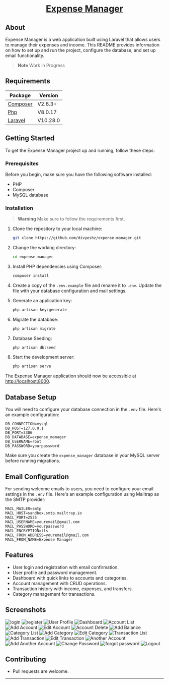 <a href="https://github.com/divyeshz/expense-manager"> <h1 align="center">Expense Manager</h1></a>

## About

Expense Manager is a web application built using Laravel that allows users to manage their expenses and income. This README provides information on how to set up and run the project, configure the database, and set up email functionality.

> **Note**
> Work in Progress

## Requirements

Package | Version
--- | ---
[Composer](https://getcomposer.org/)  | V2.6.3+
[Php](https://www.php.net/)  | V8.0.17
[Laravel](https://laravel.com/)  | V10.28.0

## Getting Started

To get the Expense Manager project up and running, follow these steps:

### Prerequisites

Before you begin, make sure you have the following software installed:

- PHP
- Composer
- MySQL database

### Installation

> **Warning**
> Make sure to follow the requirements first.

1. Clone the repository to your local machine:

   ```bash
   git clone https://github.com/divyeshz/expense-manager.git
   ```

2. Change the working directory:

   ```bash
   cd expense-manager
   ```

3. Install PHP dependencies using Composer:

   ```bash
   composer install
   ```

4. Create a copy of the `.env.example` file and rename it to `.env`. Update the file with your database configuration and mail settings.

5. Generate an application key:

   ```bash
   php artisan key:generate
   ```

6. Migrate the database:

   ```bash
   php artisan migrate
   ```

7. Database Seeding:

   ```bash
   php artisan db:seed
   ```

8. Start the development server:

   ```bash
   php artisan serve
   ```

The Expense Manager application should now be accessible at [http://localhost:8000](http://localhost:8000).

## Database Setup

You will need to configure your database connection in the `.env` file. Here's an example configuration:

```dotenv
DB_CONNECTION=mysql
DB_HOST=127.0.0.1
DB_PORT=3306
DB_DATABASE=expense_manager
DB_USERNAME=root
DB_PASSWORD=yourpassword
```

Make sure you create the `expense_manager` database in your MySQL server before running migrations.

## Email Configuration

For sending welcome emails to users, you need to configure your email settings in the `.env` file. Here's an example configuration using Mailtrap as the SMTP provider:

```dotenv
MAIL_MAILER=smtp
MAIL_HOST=sandbox.smtp.mailtrap.io
MAIL_PORT=2525
MAIL_USERNAME=youremail@gmail.com
MAIL_PASSWORD=yourpassword
MAIL_ENCRYPTION=tls
MAIL_FROM_ADDRESS=youremail@gmail.com
MAIL_FROM_NAME=Expense Manager
```

## Features

- User login and registration with email confirmation.
- User profile and password management.
- Dashboard with quick links to accounts and categories.
- Account management with CRUD operations.
- Transaction history with income, expenses, and transfers.
- Category management for transactions.

## Screenshots

![login](https://github.com/divyeshz/expense-manager/assets/146099072/5b100231-ea67-437f-8469-e96e0e9a843a)
![register](https://github.com/divyeshz/expense-manager/assets/146099072/61663858-e8d4-4f09-a43e-27316f54881a)
![User Profile](https://github.com/divyeshz/expense-manager/assets/146099072/ffee5400-4532-4383-b13c-6e86c2fa5701)
![Dashboard](https://github.com/divyeshz/expense-manager/assets/146099072/d17f78d1-de38-4a95-8ed1-bb9dcacaefc1)
![Account List](https://github.com/divyeshz/expense-manager/assets/146099072/556e59c9-64d6-4678-bb14-fd734e4e3b33)
![Add Account](https://github.com/divyeshz/expense-manager/assets/146099072/1030ecc0-944d-44e3-95d6-a067870c5cb2)
![Edit Account](https://github.com/divyeshz/expense-manager/assets/146099072/84747532-d0b5-4cce-a0a8-61e4098c210e)
![Account Delete](https://github.com/divyeshz/expense-manager/assets/146099072/26ce5711-4454-4321-920c-2c488f7686d4)
![Add Balance](https://github.com/divyeshz/expense-manager/assets/146099072/9dae3f48-d371-4ffb-be6b-1f7324a26cc2)
![Category List](https://github.com/divyeshz/expense-manager/assets/146099072/8d595eea-0940-4e68-abe2-5690cf3282af)
![Add Category](https://github.com/divyeshz/expense-manager/assets/146099072/c94e82df-5fd6-4e72-aadd-b5aff360fdd0)
![Edit Category](https://github.com/divyeshz/expense-manager/assets/146099072/a69a0ff4-b264-4716-9084-87bb3a2a1830)
![Transaction List](https://github.com/divyeshz/expense-manager/assets/146099072/00526860-64c7-404e-9d3a-fc3a0920ba1d)
![Add Transaction](https://github.com/divyeshz/expense-manager/assets/146099072/d3b53efc-405e-46ca-b989-50475494f160)
![Edit Transaction](https://github.com/divyeshz/expense-manager/assets/146099072/e4c6f6d4-bf3b-4ee1-9055-35f8413176ad)
![Another Account](https://github.com/divyeshz/expense-manager/assets/146099072/068d738d-6660-4ea1-8a7c-3da24b4a74ef)
![Add Another Account](https://github.com/divyeshz/expense-manager/assets/146099072/1b77d6bb-fc73-4a0b-bfee-5fee8de43d58)
![Change Password](https://github.com/divyeshz/expense-manager/assets/146099072/868d1d1f-c368-4c6c-893b-eb24a7da651a)
![forgot password](https://github.com/divyeshz/expense-manager/assets/146099072/fe0f019b-f5fa-4ef8-880c-71b09207218c)
![Logout](https://github.com/divyeshz/expense-manager/assets/146099072/cdc0e8d3-3c79-4f96-85c7-231cbbbb069e)

## Contributing

- Pull requests are welcome.

---

